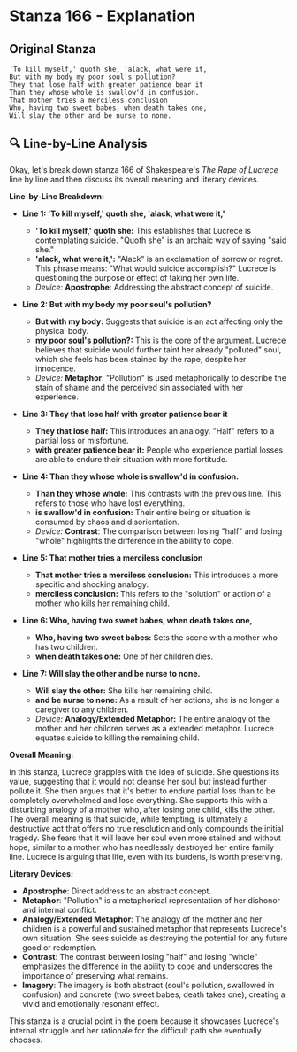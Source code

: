 # Stanza 166 - Explanation

## Original Stanza
```
'To kill myself,' quoth she, 'alack, what were it,
But with my body my poor soul's pollution?
They that lose half with greater patience bear it
Than they whose whole is swallow'd in confusion.
That mother tries a merciless conclusion
Who, having two sweet babes, when death takes one,
Will slay the other and be nurse to none.
```

## 🔍 Line-by-Line Analysis
Okay, let's break down stanza 166 of Shakespeare's *The Rape of Lucrece* line by line and then discuss its overall meaning and literary devices.

**Line-by-Line Breakdown:**

*   **Line 1: 'To kill myself,' quoth she, 'alack, what were it,'**
    *   **'To kill myself,' quoth she:** This establishes that Lucrece is contemplating suicide.  "Quoth she" is an archaic way of saying "said she."
    *   **'alack, what were it,':** "Alack" is an exclamation of sorrow or regret. This phrase means: "What would suicide accomplish?" Lucrece is questioning the purpose or effect of taking her own life.
    *   *Device:* **Apostrophe**: Addressing the abstract concept of suicide.

*   **Line 2: But with my body my poor soul's pollution?**
    *   **But with my body:** Suggests that suicide is an act affecting only the physical body.
    *   **my poor soul's pollution?:**  This is the core of the argument. Lucrece believes that suicide would further taint her already "polluted" soul, which she feels has been stained by the rape, despite her innocence.
    *   *Device:* **Metaphor**:  "Pollution" is used metaphorically to describe the stain of shame and the perceived sin associated with her experience.

*   **Line 3: They that lose half with greater patience bear it**
    *   **They that lose half:** This introduces an analogy.  "Half" refers to a partial loss or misfortune.
    *   **with greater patience bear it:**  People who experience partial losses are able to endure their situation with more fortitude.

*   **Line 4: Than they whose whole is swallow'd in confusion.**
    *   **Than they whose whole:** This contrasts with the previous line. This refers to those who have lost everything.
    *   **is swallow'd in confusion:**  Their entire being or situation is consumed by chaos and disorientation.
    *   *Device:* **Contrast**: The comparison between losing "half" and losing "whole" highlights the difference in the ability to cope.

*   **Line 5: That mother tries a merciless conclusion**
    *   **That mother tries a merciless conclusion:** This introduces a more specific and shocking analogy.
    *   **merciless conclusion:** This refers to the "solution" or action of a mother who kills her remaining child.

*   **Line 6: Who, having two sweet babes, when death takes one,**
    *   **Who, having two sweet babes:** Sets the scene with a mother who has two children.
    *   **when death takes one:**  One of her children dies.

*   **Line 7: Will slay the other and be nurse to none.**
    *   **Will slay the other:** She kills her remaining child.
    *   **and be nurse to none:** As a result of her actions, she is no longer a caregiver to any children.
    *   *Device:* **Analogy/Extended Metaphor:** The entire analogy of the mother and her children serves as a extended metaphor. Lucrece equates suicide to killing the remaining child.

**Overall Meaning:**

In this stanza, Lucrece grapples with the idea of suicide.  She questions its value, suggesting that it would not cleanse her soul but instead further pollute it. She then argues that it's better to endure partial loss than to be completely overwhelmed and lose everything.  She supports this with a disturbing analogy of a mother who, after losing one child, kills the other.  The overall meaning is that suicide, while tempting, is ultimately a destructive act that offers no true resolution and only compounds the initial tragedy. She fears that it will leave her soul even more stained and without hope, similar to a mother who has needlessly destroyed her entire family line.  Lucrece is arguing that life, even with its burdens, is worth preserving.

**Literary Devices:**

*   **Apostrophe**: Direct address to an abstract concept.
*   **Metaphor**:  "Pollution" is a metaphorical representation of her dishonor and internal conflict.
*   **Analogy/Extended Metaphor**:  The analogy of the mother and her children is a powerful and sustained metaphor that represents Lucrece's own situation. She sees suicide as destroying the potential for any future good or redemption.
*   **Contrast**: The contrast between losing "half" and losing "whole" emphasizes the difference in the ability to cope and underscores the importance of preserving what remains.
*   **Imagery**:  The imagery is both abstract (soul's pollution, swallowed in confusion) and concrete (two sweet babes, death takes one), creating a vivid and emotionally resonant effect.

This stanza is a crucial point in the poem because it showcases Lucrece's internal struggle and her rationale for the difficult path she eventually chooses.
